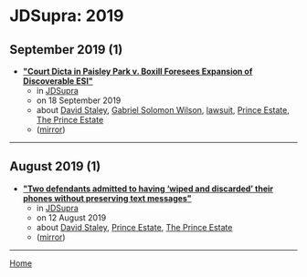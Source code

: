 # JDSupra: 2019

## September 2019 (1)

 - [**"Court Dicta in Paisley Park v. Boxill Foresees Expansion of Discoverable ESI"**](https://www.jdsupra.com/legalnews/court-dicta-in-paisley-park-v-boxill-64176/)
    - in [JDSupra](../../../publications/f-j/jdsupra/index.md)
    - on 18 September 2019
    - about [David Staley](../../../topics/david-staley/index.md), [Gabriel Solomon Wilson](../../../topics/gabriel-solomon-wilson/index.md), [lawsuit](../../../topics/lawsuit/index.md), [Prince Estate](../../../topics/prince-estate/index.md), [The Prince Estate](../../../topics/the-prince-estate/index.md)
    - ([mirror](https://web.archive.org/web/*/https://www.jdsupra.com/legalnews/court-dicta-in-paisley-park-v-boxill-64176/))

----

## August 2019 (1)

 - [**"Two defendants admitted to having ‘wiped and discarded’ their phones without preserving text messages"**](https://www.jdsupra.com/legalnews/two-defendants-admitted-to-having-wiped-63459/)
    - in [JDSupra](../../../publications/f-j/jdsupra/index.md)
    - on 12 August 2019
    - about [David Staley](../../../topics/david-staley/index.md), [Prince Estate](../../../topics/prince-estate/index.md), [The Prince Estate](../../../topics/the-prince-estate/index.md)
    - ([mirror](https://web.archive.org/web/*/https://www.jdsupra.com/legalnews/two-defendants-admitted-to-having-wiped-63459/))

----

[Home](../index.md)
